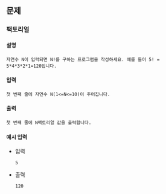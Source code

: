 ## 문제

### 팩토리얼

#### 설명
```
자연수 N이 입력되면 N!를 구하는 프로그램을 작성하세요. 예를 들어 5! = 5*4*3*2*1=120입니다.
```

#### 입력
```
첫 번째 줄에 자연수 N(1<=N<=10)이 주어집니다.
```

#### 출력
```
첫 번째 줄에 N팩토리얼 값을 출력합니다.
```

#### 예시 입력
- 입력
    ```
    5
    ```
- 출력
    ```
    120
    ```